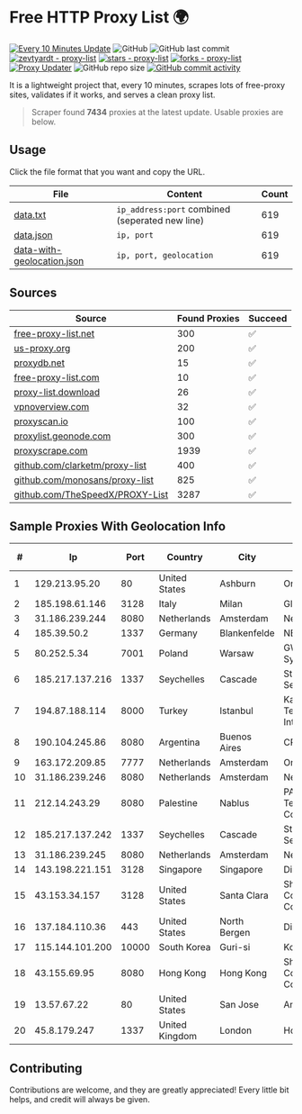 
# Free HTTP Proxy List 🌍

[![Every 10 Minutes Update](https://github.com/mertguvencli/http-proxy-list/actions/workflows/main.yml/badge.svg?branch=main)](https://github.com/mertguvencli/http-proxy-list/actions/workflows/main.yml)
![GitHub](https://img.shields.io/github/license/mertguvencli/http-proxy-list)
![GitHub last commit](https://img.shields.io/github/last-commit/mertguvencli/http-proxy-list)
[![zevtyardt - proxy-list](https://img.shields.io/static/v1?label=zevtyardt&message=proxy-list&color=blue&logo=github)](https://github.com/zevtyardt/proxy-list "Go to GitHub repo")
[![stars - proxy-list](https://img.shields.io/github/stars/zevtyardt/proxy-list?style=social)](https://github.com/zevtyardt/proxy-list)
[![forks - proxy-list](https://img.shields.io/github/forks/zevtyardt/proxy-list?style=social)](https://github.com/zevtyardt/proxy-list)
[![Proxy Updater](https://github.com/zevtyardt/proxy-list/workflows/Proxy%20Updater/badge.svg)](https://github.com/zevtyardt/proxy-list/actions?query=workflow:"Proxy+Updater")
![GitHub repo size](https://img.shields.io/github/repo-size/zevtyardt/proxy-list)
[![GitHub commit activity](https://img.shields.io/github/commit-activity/m/zevtyardt/proxy-list?logo=commits)](https://github.com/zevtyardt/proxy-list/commits/main)

It is a lightweight project that, every 10 minutes, scrapes lots of free-proxy sites, validates if it works, and serves a clean proxy list.

> Scraper found **7434** proxies at the latest update. Usable proxies are below.

## Usage

Click the file format that you want and copy the URL.

|File|Content|Count|
|----|-------|-----|
|[data.txt](https://raw.githubusercontent.com/mertguvencli/http-proxy-list/main/proxy-list/data.txt)|`ip_address:port` combined (seperated new line)|619|
|[data.json](https://raw.githubusercontent.com/mertguvencli/http-proxy-list/main/proxy-list/data.json)|`ip, port`|619|
|[data-with-geolocation.json](https://raw.githubusercontent.com/mertguvencli/http-proxy-list/main/proxy-list/data-with-geolocation.json)|`ip, port, geolocation`|619|

## Sources

|Source|Found Proxies|Succeed|
|------|-------------|-------|
|[free-proxy-list.net](https://free-proxy-list.net)|300|✅|
|[us-proxy.org](https://www.us-proxy.org)|200|✅|
|[proxydb.net](http://proxydb.net)|15|✅|
|[free-proxy-list.com](https://free-proxy-list.com/?page=&port=&type%5B%5D=http&type%5B%5D=https&up_time=0&search=Search)|10|✅|
|[proxy-list.download](https://www.proxy-list.download/HTTP)|26|✅|
|[vpnoverview.com](https://vpnoverview.com/privacy/anonymous-browsing/free-proxy-servers)|32|✅|
|[proxyscan.io](https://www.proxyscan.io)|100|✅|
|[proxylist.geonode.com](https://proxylist.geonode.com/api/proxy-list?limit=300&page=1&sort_by=lastChecked&sort_type=desc&protocols=http,https)|300|✅|
|[proxyscrape.com](https://api.proxyscrape.com/v2/?request=displayproxies&protocol=http&timeout=10000&country=all&ssl=all&anonymity=all)|1939|✅|
|[github.com/clarketm/proxy-list](https://raw.githubusercontent.com/clarketm/proxy-list/master/proxy-list-raw.txt)|400|✅|
|[github.com/monosans/proxy-list](https://raw.githubusercontent.com/monosans/proxy-list/main/proxies/http.txt)|825|✅|
|[github.com/TheSpeedX/PROXY-List](https://raw.githubusercontent.com/TheSpeedX/PROXY-List/master/http.txt)|3287|✅|


## Sample Proxies With Geolocation Info

|#|Ip|Port|Country|City|Internet Service Provider|
|-|--|----|-------|----|-------------------------|
|1|129.213.95.20|80|United States|Ashburn|Oracle Corporation|
|2|185.198.61.146|3128|Italy|Milan|Global Router LLC|
|3|31.186.239.244|8080|Netherlands|Amsterdam|NetSkope Inc|
|4|185.39.50.2|1337|Germany|Blankenfelde|NETZNUTZ|
|5|80.252.5.34|7001|Poland|Warsaw|GWNET Autonomus System|
|6|185.217.137.216|1337|Seychelles|Cascade|Stallion Network Services Limited|
|7|194.87.188.114|8000|Turkey|Istanbul|Kadir Huseyin Tezcan Nosspeed Internet Teknolojileri|
|8|190.104.245.86|8080|Argentina|Buenos Aires|CPS|
|9|163.172.209.85|7777|Netherlands|Amsterdam|Online SAS NL|
|10|31.186.239.246|8080|Netherlands|Amsterdam|NetSkope Inc|
|11|212.14.243.29|8080|Palestine|Nablus|PALTEL (Palestine Telecommunications Co.).|
|12|185.217.137.242|1337|Seychelles|Cascade|Stallion Network Services Limited|
|13|31.186.239.245|8080|Netherlands|Amsterdam|NetSkope Inc|
|14|143.198.221.151|3128|Singapore|Singapore|DigitalOcean, LLC|
|15|43.153.34.157|3128|United States|Santa Clara|Shenzhen Tencent Computer Systems Company Limited|
|16|137.184.110.36|443|United States|North Bergen|DigitalOcean, LLC|
|17|115.144.101.200|10000|South Korea|Guri-si|Korea Telecom|
|18|43.155.69.95|8080|Hong Kong|Hong Kong|Shenzhen Tencent Computer Systems Company Limited|
|19|13.57.67.22|80|United States|San Jose|Amazon.com, Inc.|
|20|45.8.179.247|1337|United Kingdom|London|Hostland LLC|



## Contributing

Contributions are welcome, and they are greatly appreciated! Every
little bit helps, and credit will always be given.

